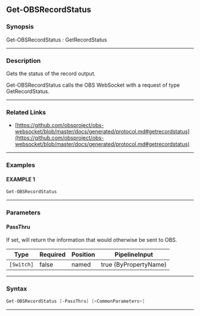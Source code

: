 Get-OBSRecordStatus
-------------------
### Synopsis
Get-OBSRecordStatus : GetRecordStatus

---
### Description

Gets the status of the record output.


Get-OBSRecordStatus calls the OBS WebSocket with a request of type GetRecordStatus.

---
### Related Links
* [https://github.com/obsproject/obs-websocket/blob/master/docs/generated/protocol.md#getrecordstatus](https://github.com/obsproject/obs-websocket/blob/master/docs/generated/protocol.md#getrecordstatus)



---
### Examples
#### EXAMPLE 1
```PowerShell
Get-OBSRecordStatus
```

---
### Parameters
#### **PassThru**

If set, will return the information that would otherwise be sent to OBS.






|Type      |Required|Position|PipelineInput        |
|----------|--------|--------|---------------------|
|`[Switch]`|false   |named   |true (ByPropertyName)|



---
### Syntax
```PowerShell
Get-OBSRecordStatus [-PassThru] [<CommonParameters>]
```
---
